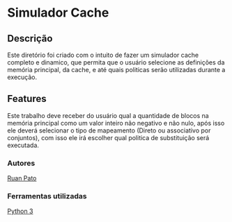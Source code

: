 # Simulador Cache #

## Descrição ##

Este diretório foi criado com o intuito de fazer um simulador cache completo e dinamico, que permita que o usuário selecione as definições da memória principal, da cache, e até quais politicas serão utilizadas durante a execução.

## Features ##

Este trabalho deve receber do usuário qual a quantidade de blocos na memória principal como um valor inteiro não negativo e não nulo, após isso ele deverá selecionar o tipo de mapeamento (Direto ou associativo por conjuntos), com isso ele irá escolher qual politica de substituição será executada.

### Autores ###
[Ruan Pato](https://github.com/ruanpato)

### Ferramentas utilizadas ###
[Python 3](https://www.python.org)
